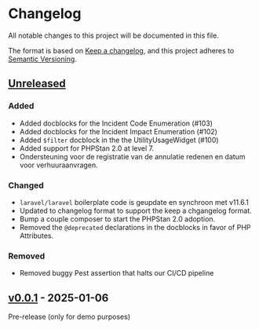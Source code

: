 # Changelog

All notable changes to this project will be documented in this file.

The format is based on [Keep a changelog](https://keepachangelog.com/en/1.1.0),
and this project adheres to [Semantic Versioning](https://semver.org/spec/v2.0.0.html).

## [Unreleased](https://github.com/sijot-turnhout/verhuursportaal/compare/v0.0.1...0.x)

### Added

- Added docblocks for the Incident Code Enumeration (#103)
- Added docblocks for the Incident Impact Enumeration (#102)
- Added `$filter` docblock in the the UtilityUsageWidget (#100)
- Added support for PHPStan 2.0 at level 7.
- Ondersteuning voor de registratie van de annulatie redenen en datum voor verhuuraanvragen.

### Changed

- `laravel/laravel` boilerplate code is geupdate en synchroon met v11.6.1
- Updated to changelog format to support the keep a chgangelog format.
- Bump a couple composer to start the PHPStan 2.0 adoption.
- Removed the `@deprecated` declarations in the docblocks in favor of PHP Attributes.

### Removed

- Removed buggy Pest assertion that halts our CI/CD pipeline

## [v0.0.1](https://github.com/sijot-turnhout/verhuursportaal/compare/v0.0.1...v0.0.1) - 2025-01-06

Pre-release (only for demo purposes)
